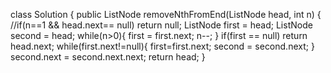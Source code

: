 class Solution {
public ListNode removeNthFromEnd(ListNode head, int n) {
//if(n==1 && head.next== null) return null;
ListNode first = head;
ListNode second = head;
while(n>0){
first = first.next;
n--;
}
if(first == null) return head.next;
while(first.next!=null){
first=first.next;
second = second.next;
}
second.next = second.next.next;
return head;
}
​